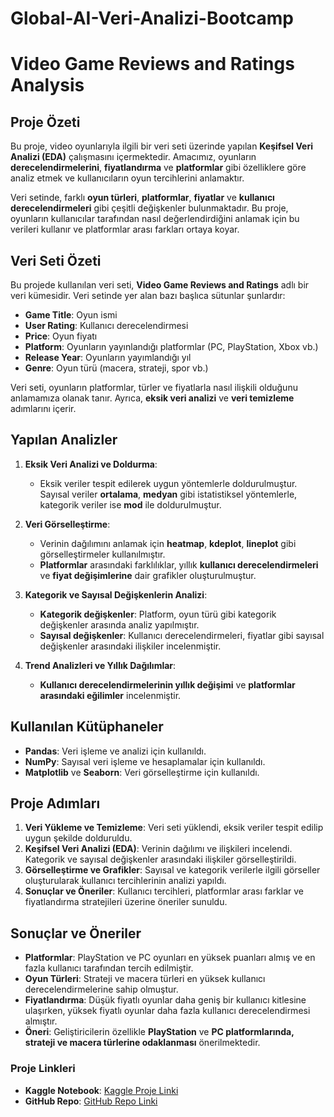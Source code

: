 # Global-AI-Veri-Analizi-Bootcamp
# Video Game Reviews and Ratings Analysis

## **Proje Özeti**
Bu proje, video oyunlarıyla ilgili bir veri seti üzerinde yapılan **Keşifsel Veri Analizi (EDA)** çalışmasını içermektedir. Amacımız, oyunların **derecelendirmelerini**, **fiyatlandırma** ve **platformlar** gibi özelliklere göre analiz etmek ve kullanıcıların oyun tercihlerini anlamaktır.

Veri setinde, farklı **oyun türleri**, **platformlar**, **fiyatlar** ve **kullanıcı derecelendirmeleri** gibi çeşitli değişkenler bulunmaktadır. Bu proje, oyunların kullanıcılar tarafından nasıl değerlendirdiğini anlamak için bu verileri kullanır ve platformlar arası farkları ortaya koyar.

## **Veri Seti Özeti**
Bu projede kullanılan veri seti, **Video Game Reviews and Ratings** adlı bir veri kümesidir. Veri setinde yer alan bazı başlıca sütunlar şunlardır:
- **Game Title**: Oyun ismi
- **User Rating**: Kullanıcı derecelendirmesi
- **Price**: Oyun fiyatı
- **Platform**: Oyunların yayınlandığı platformlar (PC, PlayStation, Xbox vb.)
- **Release Year**: Oyunların yayımlandığı yıl
- **Genre**: Oyun türü (macera, strateji, spor vb.)

Veri seti, oyunların platformlar, türler ve fiyatlarla nasıl ilişkili olduğunu anlamamıza olanak tanır. Ayrıca, **eksik veri analizi** ve **veri temizleme** adımlarını içerir.

## **Yapılan Analizler**
1. **Eksik Veri Analizi ve Doldurma**:
   - Eksik veriler tespit edilerek uygun yöntemlerle doldurulmuştur. Sayısal veriler **ortalama**, **medyan** gibi istatistiksel yöntemlerle, kategorik veriler ise **mod** ile doldurulmuştur.

2. **Veri Görselleştirme**:
   - Verinin dağılımını anlamak için **heatmap**, **kdeplot**, **lineplot** gibi görselleştirmeler kullanılmıştır.
   - **Platformlar** arasındaki farklılıklar, yıllık **kullanıcı derecelendirmeleri** ve **fiyat değişimlerine** dair grafikler oluşturulmuştur.

3. **Kategorik ve Sayısal Değişkenlerin Analizi**:
   - **Kategorik değişkenler**: Platform, oyun türü gibi kategorik değişkenler arasında analiz yapılmıştır.
   - **Sayısal değişkenler**: Kullanıcı derecelendirmeleri, fiyatlar gibi sayısal değişkenler arasındaki ilişkiler incelenmiştir.

4. **Trend Analizleri ve Yıllık Dağılımlar**:
   - **Kullanıcı derecelendirmelerinin yıllık değişimi** ve **platformlar arasındaki eğilimler** incelenmiştir.
   
## **Kullanılan Kütüphaneler**
- **Pandas**: Veri işleme ve analizi için kullanıldı.
- **NumPy**: Sayısal veri işleme ve hesaplamalar için kullanıldı.
- **Matplotlib** ve **Seaborn**: Veri görselleştirme için kullanıldı.

## **Proje Adımları**
1. **Veri Yükleme ve Temizleme**: Veri seti yüklendi, eksik veriler tespit edilip uygun şekilde dolduruldu.
2. **Keşifsel Veri Analizi (EDA)**: Verinin dağılımı ve ilişkileri incelendi. Kategorik ve sayısal değişkenler arasındaki ilişkiler görselleştirildi.
3. **Görselleştirme ve Grafikler**: Sayısal ve kategorik verilerle ilgili görseller oluşturularak kullanıcı tercihlerinin analizi yapıldı.
4. **Sonuçlar ve Öneriler**: Kullanıcı tercihleri, platformlar arası farklar ve fiyatlandırma stratejileri üzerine öneriler sunuldu.

## **Sonuçlar ve Öneriler**
- **Platformlar**: PlayStation ve PC oyunları en yüksek puanları almış ve en fazla kullanıcı tarafından tercih edilmiştir.
- **Oyun Türleri**: Strateji ve macera türleri en yüksek kullanıcı derecelendirmelerine sahip olmuştur.
- **Fiyatlandırma**: Düşük fiyatlı oyunlar daha geniş bir kullanıcı kitlesine ulaşırken, yüksek fiyatlı oyunlar daha fazla kullanıcı derecelendirmesi almıştır.
- **Öneri**: Geliştiricilerin özellikle **PlayStation** ve **PC platformlarında, strateji ve macera türlerine odaklanması** önerilmektedir.


### **Proje Linkleri**
- **Kaggle Notebook**: [Kaggle Proje Linki]([kaggle-linkinizi-buraya-ekleyin](https://www.kaggle.com/code/seriogha/video-game-dataset/edit))
- **GitHub Repo**: [GitHub Repo Linki](https://github.com/Seriogha/Global-AI-Veri-Analizi-Bootcamp)

